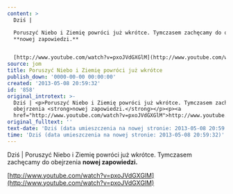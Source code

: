 ```yaml
---
content: >
  Dziś | 

  Poruszyć Niebo i Ziemię powróci już wkrótce. Tymczasem zachęcamy do obejrzenia
  **nowej zapowiedzi.**


  [http://www.youtube.com/watch?v=pxoJVdGXGlM](http://www.youtube.com/watch?v=pxoJVdGXGlM)
source: jom
title: Poruszyć Niebo i Ziemię powróci już wkrótce
publish_down: '0000-00-00 00:00:00'
created: '2013-05-08 20:59:32'
id: '858'
original_introtext: >-
  Dziś | <p>Poruszyć Niebo i Ziemię powróci już wkrótce. Tymczasem zachęcamy do
  obejrzenia <strong>nowej zapowiedzi.</strong></p><p><a
  href="http://www.youtube.com/watch?v=pxoJVdGXGlM">http://www.youtube.com/watch?v=pxoJVdGXGlM</a></p>
original_fulltext: ''
text-date: 'Dziś (data umieszczenia na nowej stronie: 2013-05-08 20:59:32)'
time: 'Dziś (data umieszczenia na nowej stronie: 2013-05-08 20:59:32)'
---
```

Dziś | 
Poruszyć Niebo i Ziemię powróci już wkrótce. Tymczasem zachęcamy do obejrzenia **nowej zapowiedzi.**

[http://www.youtube.com/watch?v=pxoJVdGXGlM](http://www.youtube.com/watch?v=pxoJVdGXGlM)


<!--{{json:{"created_date":"2013-05-08 20:59:32","publish_down":"0000-00-00 00:00:00","id":"858"}}}-->
